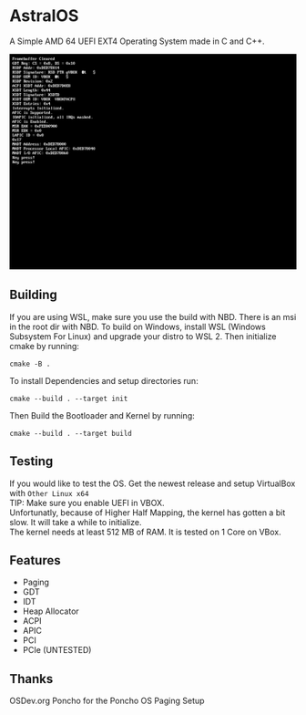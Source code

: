 # AstralOS

A Simple AMD 64 UEFI EXT4 Operating System made in C and C++.

![ACPI](https://github.com/Cherrytree56567/AstralOS/blob/main/Demos/ACPI.png?raw=true)

## Building
If you are using WSL, make sure you use the build with NBD. There is an msi in the root dir with NBD.
To build on Windows, install WSL (Windows Subsystem For Linux) and upgrade your distro to WSL 2.
Then initialize cmake by running:
```
cmake -B .
```
To install Dependencies and setup directories run:
```
cmake --build . --target init
```

Then Build the Bootloader and Kernel by running:
```
cmake --build . --target build
```

## Testing
If you would like to test the OS. Get the newest release and setup VirtualBox with `Other Linux x64`
<br>
TIP: Make sure you enable UEFI in VBOX.<br>
Unfortunatly, because of Higher Half Mapping, the kernel has gotten a bit slow. It will take a while to initialize.<br>
The kernel needs at least 512 MB of RAM. It is tested on 1 Core on VBox.

## Features
 - Paging
 - GDT
 - IDT
 - Heap Allocator
 - ACPI
 - APIC
 - PCI
 - PCIe (UNTESTED)

## Thanks
OSDev.org
Poncho for the Poncho OS Paging Setup
